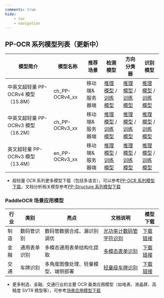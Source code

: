 ```yaml
---
comments: true
hide:
    - toc
    - navigation
---
```


## PP-OCR 系列模型列表（更新中）

| 模型简介                            | 模型名称       | 推荐场景        | 检测模型                                                                                                                                                                                | 方向分类器                                                                                                                                                                                      | 识别模型                                                                                                                                                                        |
| ----------------------------------- | -------------- | --------------- | --------------------------------------------------------------------------------------------------------------------------------------------------------------------------------------- | ----------------------------------------------------------------------------------------------------------------------------------------------------------------------------------------------- | ------------------------------------------------------------------------------------------------------------------------------------------------------------------------------- |
| 中英文超轻量 PP-OCRv4 模型（15.8M） | ch_PP-OCRv4_xx | 移动端&服务器端 | [推理模型](https://paddleocr.bj.bcebos.com/PP-OCRv4/chinese/ch_PP-OCRv4_det_infer.tar) / [训练模型](https://paddleocr.bj.bcebos.com/PP-OCRv4/chinese/ch_PP-OCRv4_det_train.tar)         | [推理模型](https://paddleocr.bj.bcebos.com/dygraph_v2.0/ch/ch_ppocr_mobile_v2.0_cls_infer.tar) / [训练模型](https://paddleocr.bj.bcebos.com/dygraph_v2.0/ch/ch_ppocr_mobile_v2.0_cls_train.tar) | [推理模型](https://paddleocr.bj.bcebos.com/PP-OCRv4/chinese/ch_PP-OCRv4_rec_infer.tar) / [训练模型](https://paddleocr.bj.bcebos.com/PP-OCRv4/chinese/ch_PP-OCRv4_rec_train.tar) |
| 中英文超轻量 PP-OCRv3 模型（16.2M） | ch_PP-OCRv3_xx | 移动端&服务器端 | [推理模型](https://paddleocr.bj.bcebos.com/PP-OCRv3/chinese/ch_PP-OCRv3_det_infer.tar) / [训练模型](https://paddleocr.bj.bcebos.com/PP-OCRv3/chinese/ch_PP-OCRv3_det_distill_train.tar) | [推理模型](https://paddleocr.bj.bcebos.com/dygraph_v2.0/ch/ch_ppocr_mobile_v2.0_cls_infer.tar) / [训练模型](https://paddleocr.bj.bcebos.com/dygraph_v2.0/ch/ch_ppocr_mobile_v2.0_cls_train.tar) | [推理模型](https://paddleocr.bj.bcebos.com/PP-OCRv3/chinese/ch_PP-OCRv3_rec_infer.tar) / [训练模型](https://paddleocr.bj.bcebos.com/PP-OCRv3/chinese/ch_PP-OCRv3_rec_train.tar) |
| 英文超轻量 PP-OCRv3 模型（13.4M）   | en_PP-OCRv3_xx | 移动端&服务器端 | [推理模型](https://paddleocr.bj.bcebos.com/PP-OCRv3/english/en_PP-OCRv3_det_infer.tar) / [训练模型](https://paddleocr.bj.bcebos.com/PP-OCRv3/english/en_PP-OCRv3_det_distill_train.tar) | [推理模型](https://paddleocr.bj.bcebos.com/dygraph_v2.0/ch/ch_ppocr_mobile_v2.0_cls_infer.tar) / [训练模型](https://paddleocr.bj.bcebos.com/dygraph_v2.0/ch/ch_ppocr_mobile_v2.0_cls_train.tar) | [推理模型](https://paddleocr.bj.bcebos.com/PP-OCRv3/english/en_PP-OCRv3_rec_infer.tar) / [训练模型](https://paddleocr.bj.bcebos.com/PP-OCRv3/english/en_PP-OCRv3_rec_train.tar) |

- 超轻量 OCR 系列更多模型下载（包括多语言），可以参考[PP-OCR 系列模型下载](./doc/doc_ch/models_list.md)，文档分析相关模型参考[PP-Structure 系列模型下载](./ppstructure/docs/models_list.md)

### PaddleOCR 场景应用模型

| 行业 | 类别         | 亮点                               | 文档说明                                                                                  | 模型下载                                      |
| ---- | ------------ | ---------------------------------- | ----------------------------------------------------------------------------------------- | --------------------------------------------- |
| 制造 | 数码管识别   | 数码管数据合成、漏识别调优         | [光功率计数码管字符识别](./applications/光功率计数码管字符识别/光功率计数码管字符识别.md) | [下载链接](./applications/README.md#模型下载) |
| 金融 | 通用表单识别 | 多模态通用表单结构化提取           | [多模态表单识别](./applications/多模态表单识别.md)                                        | [下载链接](./applications/README.md#模型下载) |
| 交通 | 车牌识别     | 多角度图像处理、轻量模型、端侧部署 | [轻量级车牌识别](./applications/轻量级车牌识别.md)                                        | [下载链接](./applications/README.md#模型下载) |

- 更多制造、金融、交通行业的主要 OCR 垂类应用模型（如电表、液晶屏、高精度 SVTR 模型等），可参考[场景应用模型下载](./applications)